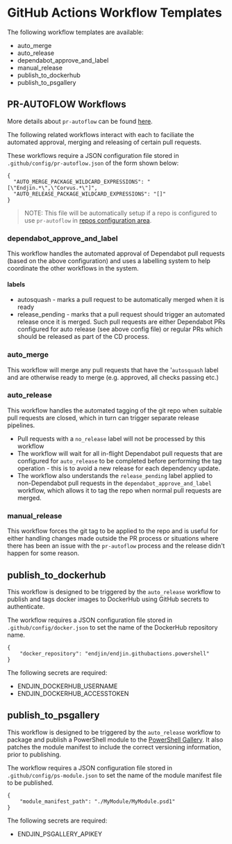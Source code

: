 # GitHub Actions Workflow Templates

The following workflow templates are available:

- auto_merge
- auto_release
- dependabot_approve_and_label
- manual_release
- publish_to_dockerhub
- publish_to_psgallery

## PR-AUTOFLOW Workflows

More details about `pr-autoflow` can be found [here](https://raw.githubusercontent.com/endjin/pr-autoflow/master/README.md).

The following related workflows interact with each to faciliate the automated approval, merging and releasing of certain pull requests.

These workflows require a JSON configuration file stored in `.github/config/pr-autoflow.json` of the form shown below:

```
{
  "AUTO_MERGE_PACKAGE_WILDCARD_EXPRESSIONS": "[\"Endjin.*\",\"Corvus.*\"]",
  "AUTO_RELEASE_PACKAGE_WILDCARD_EXPRESSIONS": "[]"
}
```

>NOTE: This file will be automatically setup if a repo is configured to use `pr-autoflow` in [repos configuration area](/repos/live).

### dependabot_approve_and_label
This workflow handles the automated approval of Dependabot pull requests (based on the above configuration) and uses a labelling system to help coordinate the other workflows in the system.

#### labels

* autosquash - marks a pull request to be automatically merged when it is ready
* release_pending - marks that a pull request should trigger an automated release once it is merged.  Such pull requests are either Dependabot PRs configured for auto release (see above config file) or regular PRs which should be released as part of the CD process.

### auto_merge
This workflow will merge any pull requests that have the '`autosquash` label and are otherwise ready to merge (e.g. approved, all checks passing etc.)

### auto_release
This workflow handles the automated tagging of the git repo when suitable pull requests are closed, which in turn can trigger separate release pipelines.

* Pull requests with a `no_release` label will not be processed by this workflow
* The workflow will wait for all in-flight Dependabot pull requests that are configured for `auto_release` to be completed before performing the tag operation - this is to avoid a new release for each dependency update.
* The workflow also understands the `release_pending` label applied to non-Dependabot pull requests in the `dependabot_approve_and_label` workflow, which allows it to tag the repo when normal pull requests are merged.

### manual_release
This workflow forces the git tag to be applied to the repo and is useful for either handling changes made outside the PR process or situations where there has been an issue with the `pr-autoflow` process and the release didn't happen for some reason.

## publish_to_dockerhub
This workflow is designed to be triggered by the `auto_release` workflow to publish and tags docker images to DockerHub using GitHub secrets to authenticate.

The workflow requires a JSON configuration file stored in `.github/config/docker.json` to set the name of the DockerHub repository name.

```
{
    "docker_repository": "endjin/endjin.githubactions.powershell"
}
```
The following secrets are required:
* ENDJIN_DOCKERHUB_USERNAME
* ENDJIN_DOCKERHUB_ACCESSTOKEN

## publish_to_psgallery
This workflow is designed to be triggered by the `auto_release` workflow to package and publish a PowerShell module to the [PowerShell Gallery](https://powershellgallery.com).  It also patches the module manifest to include the correct versioning information, prior to publishing.

The workflow requires a JSON configuration file stored in `.github/config/ps-module.json` to set the name of the module manifest file to be published.

```
{
    "module_manifest_path": "./MyModule/MyModule.psd1"
}
```
The following secrets are required:
* ENDJIN_PSGALLERY_APIKEY
